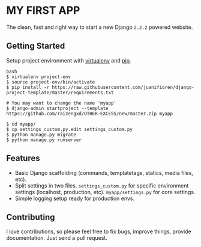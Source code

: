 # MY FIRST APP

The clean, fast and right way to start a new Django `2.2.2` powered website.

## Getting Started

Setup project environment with [virtualenv](https://virtualenv.pypa.io) and [pip](https://pip.pypa.io).

```
bash
$ virtualenv project-env
$ source project-env/bin/activate
$ pip install -r https://raw.githubusercontent.com/juanifioren/django-project-template/master/requirements.txt

# You may want to change the name 'myapp`
$ django-admin startproject --template https://github.com/raizengxd/OTHER-EXCESS/new/master.zip myapp

$ cd myapp/
$ cp settings_custom.py.edit settings_custom.py
$ python manage.py migrate
$ python manage.py runserver
```

## Features

* Basic Django scaffolding (commands, templatetags, statics, media files, etc).
* Split settings in two files. `settings_custom.py` for specific environment settings (localhost, production, etc). `myapp/settings.py` for core settings.
* Simple logging setup ready for production envs.

## Contributing

I love contributions, so please feel free to fix bugs, improve things, provide documentation. Just send a pull request.
